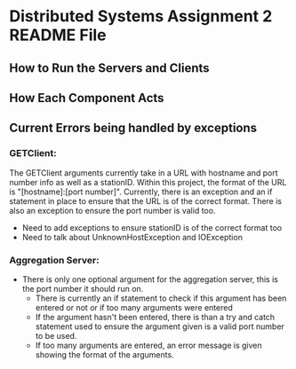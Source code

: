 # Distributed Systems Assignment 2 README File

## How to Run the Servers and Clients

## How Each Component Acts

## Current Errors being handled by exceptions
### GETClient:

The GETClient arguments currently take in a URL with hostname and port number info as well as a stationID. Within this project, the format of the URL is "[hostname]:[port number]". Currently, there is an exception and an if statement in place to ensure that the URL is of the correct format. There is also an exception to ensure the port number is valid too.

- Need to add exceptions to ensure stationID is of the correct format too
- Need to talk about UnknownHostException and IOException

### Aggregation Server:

- There is only one optional argument for the aggregation server, this is the port number it should run on.
  - There is currently an if statement to check if this argument has been entered or not or if too many arguments were entered
  - If the argument hasn't been entered, there is than a try and catch statement used to ensure the argument given is a valid port number to be used.
  - If too many arguments are entered, an error message is given showing the format of the arguments.

